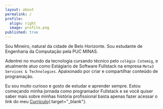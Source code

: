 ```yaml
---
layout: about
permalink: /
profile:
  align: right
  image: profile.png
published: true
---
```


Sou Mineiro, natural da cidade de Belo Horizonte. Sou estudante de Engenharia da Computação pela PUC MINAS. 

Adentrei no mundo da tecnologia cursando técnico pelo `colégio Cotemig`, e atualmente atuo como Estágiario de Software Fullstack na empresa `Meta3 Services & Technologies`. Apaixonado por criar e compartilhar conteúdo de programação.

Eu sou muito curioso e gosto de estudar e aprender sempre. Estou começando minha jornada
como programador Fullstack e se você quiser saber mais sobre minhas história
profissional basta apenas fazer acessar o link do meu [Curriculo](https://recnove.github.io/jekyll-cv/){:target="_blank"}.




